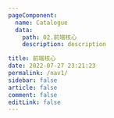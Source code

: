 ```yaml
---
pageComponent:
  name: Catalogue
  data:
    path: 02.前端核心
    description: description

title: 前端核心
date: 2022-07-27 23:21:23
permalink: /nav1/
sidebar: false
article: false
comment: false
editLink: false
---
```

